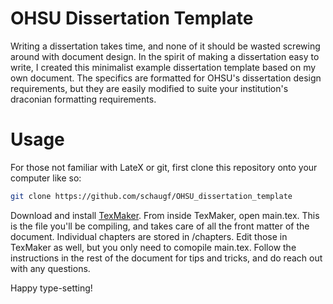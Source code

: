 # OHSU Dissertation Template

Writing a dissertation takes time, and none of it should be wasted screwing around with document design.
In the spirit of making a dissertation easy to write, I created this minimalist example dissertation template based on my own document.
The specifics are formatted for OHSU's dissertation design requirements, but they are easily modified to suite your institution's draconian formatting requirements.

# Usage

For those not familiar with LateX or git, first clone this repository onto your computer like so:

```bash
git clone https://github.com/schaugf/OHSU_dissertation_template
```

Download and install [TexMaker](https://www.xm1math.net/texmaker/). From inside TexMaker, open main.tex. This is the file you'll be compiling, and takes care of all the front matter of the document.
Individual chapters are stored in /chapters. Edit those in TexMaker as well, but you only need to comopile main.tex.
Follow the instructions in the rest of the document for tips and tricks, and do reach out with any questions.

Happy type-setting!

